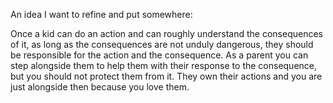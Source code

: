An idea I want to refine and put somewhere:

Once a kid can do an action and can roughly understand the consequences of it,
as long as the consequences are not unduly dangerous, they should be
responsible for the action and the consequence. As a parent you can step
alongside them to help them with their response to the consequence, but you
should not protect them from it. They own their actions and you are just
alongside then because you love them.
